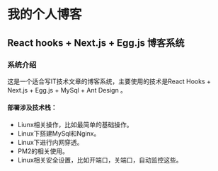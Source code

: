 # 我的个人博客

## React hooks + Next.js + Egg.js 博客系统


### 系统介绍

这是一个适合写IT技术文章的博客系统，主要使用的技术是React Hooks + Next.js + Egg.js + MySql + Ant Design 。

#### 部署涉及技术栈： 

<ul>
<li>Liunx相关操作，比如最简单的基础操作。</li>
<li>Linux下搭建MySql和Nginx。</li>
<li>Linux下进行内网穿透。</li>
<li>PM2的相关使用。</li>
<li>Linux相关安全设置，比如开端口，关端口，自动监控这些。</li>
</ul>

